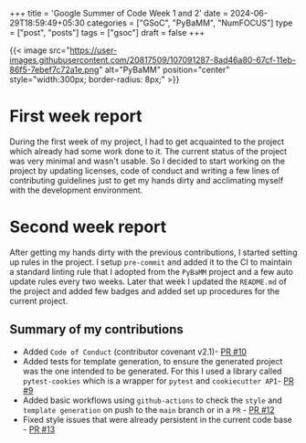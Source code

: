 +++
title = 'Google Summer of Code Week 1 and 2'
date = 2024-06-29T18:59:49+05:30
categories = ["GSoC", "PyBaMM", "NumFOCUS"]
type = ["post", "posts"]
tags = ["gsoc"]
draft = false 
+++

{{< image src="https://user-images.githubusercontent.com/20817509/107091287-8ad46a80-67cf-11eb-86f5-7ebef7c72a1e.png" alt="PyBaMM" position="center" style="width:300px; border-radius: 8px;" >}}

# First week report
During the first week of my project, I had to get acquainted to the project which already had some work done to it.
The current status of the project was very minimal and wasn't usable. So I decided to start working on the project by updating licenses, code of conduct and writing a few lines of contributing guidelines just to get my hands dirty and acclimating myself with the development environment.

# Second week report
After getting my hands dirty with the previous contributions, I started setting up rules in the project. I setup `pre-commit` and added it to the CI to maintain a standard linting rule that I adopted from the `PyBaMM` project and a few auto update rules every two weeks. Later that week I updated the `README.md` of the project and added few badges and added set up procedures for the current project.

## Summary of my contributions
- Added `Code of Conduct` (contributor covenant v2.1)- [PR #10](https://github.com/pybamm-team/pybamm-cookiecutter/pull/10)
- Added tests for template generation, to ensure the generated project was the one intended to be generated. For this I used a library called `pytest-cookies` which is a wrapper for `pytest` and `cookiecutter API`- [PR #9](https://github.com/pybamm-team/pybamm-cookiecutter/pull/9)
- Added basic workflows using `github-actions` to check the `style` and `template generation` on push to the `main` branch or in a `PR` - [PR #12](https://github.com/pybamm-team/pybamm-cookiecutter/pull/12)
- Fixed style issues that were already persistent in the current code base - [PR #13](https://github.com/pybamm-team/pybamm-cookiecutter/pull/13)
